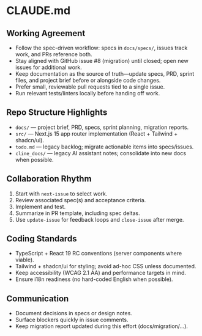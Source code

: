 # CLAUDE.md

## Working Agreement
- Follow the spec-driven workflow: specs in `docs/specs/`, issues track work, and PRs reference both.
- Stay aligned with GitHub issue #8 (migration) until closed; open new issues for additional work.
- Keep documentation as the source of truth—update specs, PRD, sprint files, and project brief before or alongside code changes.
- Prefer small, reviewable pull requests tied to a single issue.
- Run relevant tests/linters locally before handing off work.

## Repo Structure Highlights
- `docs/` — project brief, PRD, specs, sprint planning, migration reports.
- `src/` — Next.js 15 app router implementation (React + Tailwind + shadcn/ui).
- `todo.md` — legacy backlog; migrate actionable items into specs/issues.
- `cline_docs/` — legacy AI assistant notes; consolidate into new docs when possible.

## Collaboration Rhythm
1. Start with `next-issue` to select work.
2. Review associated spec(s) and acceptance criteria.
3. Implement and test.
4. Summarize in PR template, including spec deltas.
5. Use `update-issue` for feedback loops and `close-issue` after merge.

## Coding Standards
- TypeScript + React 19 RC conventions (server components where viable).
- Tailwind + shadcn/ui for styling; avoid ad-hoc CSS unless documented.
- Keep accessibility (WCAG 2.1 AA) and performance targets in mind.
- Ensure i18n readiness (no hard-coded English when possible).

## Communication
- Document decisions in specs or design notes.
- Surface blockers quickly in issue comments.
- Keep migration report updated during this effort (docs/migration/...).

